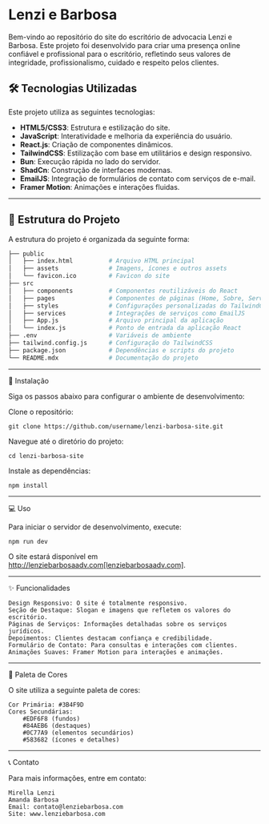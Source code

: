 # Lenzi e Barbosa

Bem-vindo ao repositório do site do escritório de advocacia Lenzi e Barbosa. Este projeto foi desenvolvido para criar uma presença online confiável e profissional para o escritório, refletindo seus valores de integridade, profissionalismo, cuidado e respeito pelos clientes.

## 🛠️ Tecnologias Utilizadas

Este projeto utiliza as seguintes tecnologias:

- **HTML5/CSS3**: Estrutura e estilização do site.
- **JavaScript**: Interatividade e melhoria da experiência do usuário.
- **React.js**: Criação de componentes dinâmicos.
- **TailwindCSS**: Estilização com base em utilitários e design responsivo.
- **Bun**: Execução rápida no lado do servidor.
- **ShadCn**: Construção de interfaces modernas.
- **EmailJS**: Integração de formulários de contato com serviços de e-mail.
- **Framer Motion**: Animações e interações fluidas.

---

## 📂 Estrutura do Projeto

A estrutura do projeto é organizada da seguinte forma:

```bash
├── public
│   ├── index.html          # Arquivo HTML principal
│   ├── assets              # Imagens, ícones e outros assets
│   └── favicon.ico         # Favicon do site
├── src
│   ├── components          # Componentes reutilizáveis do React
│   ├── pages               # Componentes de páginas (Home, Sobre, Serviços, etc.)
│   ├── styles              # Configurações personalizadas do TailwindCSS
│   ├── services            # Integrações de serviços como EmailJS
│   ├── App.js              # Arquivo principal da aplicação
│   └── index.js            # Ponto de entrada da aplicação React
├── .env                    # Variáveis de ambiente
├── tailwind.config.js      # Configuração do TailwindCSS
├── package.json            # Dependências e scripts do projeto
└── README.mdx              # Documentação do projeto
```

---

🚀 Instalação

Siga os passos abaixo para configurar o ambiente de desenvolvimento:

Clone o repositório:

`git clone https://github.com/username/lenzi-barbosa-site.git`

Navegue até o diretório do projeto:

`cd lenzi-barbosa-site`

Instale as dependências:

`npm install`

---

💻 Uso

Para iniciar o servidor de desenvolvimento, execute:

`npm run dev`

O site estará disponível em http://lenziebarbosaadv.com[lenziebarbosaadv.com].

---

✨ Funcionalidades

    Design Responsivo: O site é totalmente responsivo.
    Seção de Destaque: Slogan e imagens que refletem os valores do escritório.
    Páginas de Serviços: Informações detalhadas sobre os serviços jurídicos.
    Depoimentos: Clientes destacam confiança e credibilidade.
    Formulário de Contato: Para consultas e interações com clientes.
    Animações Suaves: Framer Motion para interações e animações.

---

🎨 Paleta de Cores

O site utiliza a seguinte paleta de cores:

    Cor Primária: #3B4F9D
    Cores Secundárias:
        #EDF6F8 (fundos)
        #84AEB6 (destaques)
        #0C77A9 (elementos secundários)
        #583682 (ícones e detalhes)

---

📞 Contato

Para mais informações, entre em contato:

    Mirella Lenzi
    Amanda Barbosa
    Email: contato@lenziebarbosa.com
    Site: www.lenziebarbosa.com
